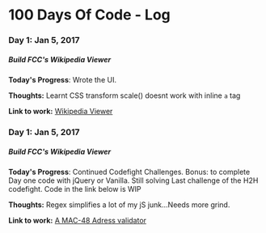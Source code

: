 # 100 Days Of Code - Log

### Day 1: Jan 5, 2017
##### Build FCC's Wikipedia Viewer

**Today's Progress**: Wrote the UI.

**Thoughts:** Learnt CSS transform scale() doesnt work with inline `a` tag

**Link to work:** [Wikipedia Viewer](http://codepen.io/negus/pen/repmBw)

### Day 1: Jan 5, 2017
##### Build FCC's Wikipedia Viewer

**Today's Progress**: Continued Codefight Challenges. Bonus: to complete Day one code with jQuery or Vanilla. Still solving Last challenge of the H2H codefight. Code in the link below is WIP

**Thoughts:** Regex simplifies a lot of my jS junk...Needs more grind.

**Link to work:** [A MAC-48 Adress validator](https://gist.github.com/nfatah/1df368850ef88d382e3a78fe33187467)
